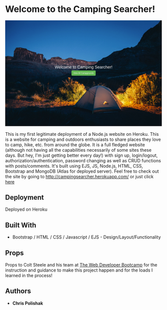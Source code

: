 # Welcome to the Camping Searcher!

![screenshot](https://github.com/cpolishak/yelp_camp/blob/master/csScreen.png)

This is my first legitimate deployment of a Node.js website on Heroku. This is a website for camping and outdoors enthusiasts to share places they love to camp, hike, etc. from around the globe. It is a full fledged website (although not having all the capabilities necessarily of some sites these days. But hey, I'm just getting better every day!) with sign up, login/logout, authorization/authentication, password changing as well as CRUD functions with posts/comments. It's built using EJS, JS, Node.js, HTML, CSS, Bootstrap and MongoDB (Atlas for deployed server).  Feel free to check out the site by going to http://campingsearcher.herokuapp.com/  or just click [here](http://campingsearcher.herokuapp.com/ )

## Deployment

Deployed on Heroku

## Built With

* Bootstrap / HTML / CSS / Javascript / EJS - Design/Layout/Functionality

## Props

Props to Colt Steele and his team at [The Web Developer Bootcamp](https://www.udemy.com/course/the-web-developer-bootcamp/) for the instruction and guidance to make this project happen and for the loads I learned in the process!

## Authors

* **Chris Polishak**